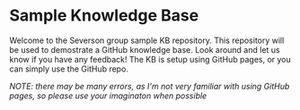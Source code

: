 # Sample Knowledge Base 

Welcome to the Severson group sample KB repository. This repository will be used to demostrate a GitHub knowledge base. Look around and let us know if you have any feedback! The KB is setup using GitHub pages, or you can simply use the GitHub repo.

*NOTE: there may be many errors, as I'm not very familiar with using GitHub pages, so please use your imaginaton when possible*

